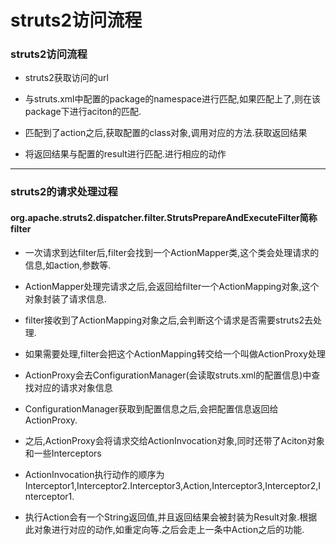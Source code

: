 # struts2访问流程

### struts2访问流程

- struts2获取访问的url

- 与struts.xml中配置的package的namespace进行匹配,如果匹配上了,则在该package下进行aciton的匹配.

- 匹配到了action之后,获取配置的class对象,调用对应的方法.获取返回结果

- 将返回结果与配置的result进行匹配.进行相应的动作

---

### struts2的请求处理过程

#### org.apache.struts2.dispatcher.filter.StrutsPrepareAndExecuteFilter简称filter

- 一次请求到达filter后,filter会找到一个ActionMapper类,这个类会处理请求的信息,如action,参数等.

- ActionMapper处理完请求之后,会返回给filter一个ActionMapping对象,这个对象封装了请求信息.

- filter接收到了ActionMapping对象之后,会判断这个请求是否需要struts2去处理.

- 如果需要处理,filter会把这个ActionMapping转交给一个叫做ActionProxy处理

- ActionProxy会去ConfigurationManager(会读取struts.xml的配置信息)中查找对应的请求对象信息

- ConfigurationManager获取到配置信息之后,会把配置信息返回给ActionProxy.

- 之后,ActionProxy会将请求交给ActionInvocation对象,同时还带了Aciton对象和一些Interceptors

- ActionInvocation执行动作的顺序为Interceptor1,Interceptor2.Interceptor3,Action,Interceptor3,Interceptor2,Interceptor1.

- 执行Action会有一个String返回值,并且返回结果会被封装为Result对象.根据此对象进行对应的动作,如重定向等.之后会走上一条中Action之后的功能.